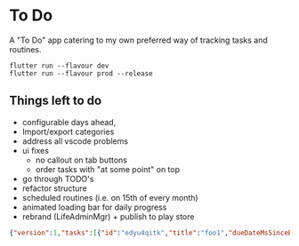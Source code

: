 # To Do

A "To Do" app catering to my own preferred way of tracking tasks and routines. 

```
flutter run --flavour dev
flutter run --flavour prod --release
```

## Things left  to do

- configurable days ahead, 
- Import/export categories
- address all vscode problems
- ui fixes
  - no callout on tab buttons
  - order tasks with "at some point" on top
- go through TODO's
- refactor structure
- scheduled routines (i.e. on 15th of every month)
- animated loading bar for daily progress
- rebrand (LifeAdminMgr) + publish to play store



```json
{"version":1,"tasks":[{"id":"edyu4qitk","title":"foo1","dueDateMsSinceEpoch":0,"notes":""}],"routines":[{"id":"5wmshc0m9","title":"bar1","recurNum":1,"recurLen":"days","notes":""}]}
```